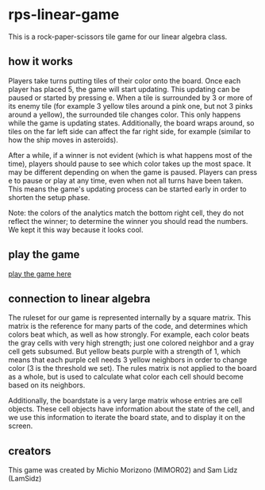 # rps-linear-game
This is a rock-paper-scissors tile game for our linear algebra class.

## how it works
Players take turns putting tiles of their color onto the board. Once each player has placed 5, the game will start updating. This updating can be paused or started by pressing e.
When a tile is surrounded by 3 or more of its enemy tile (for example 3 yellow tiles around a pink one, but not 3 pinks around a yellow), the surrounded tile changes color. This only happens while the game is updating states. Additionally, the board wraps around, so tiles on the far left side can affect the far right side, for example (similar to how the ship moves in asteroids).

After a while, if a winner is not evident (which is what happens most of the time), players should pause to see which color takes up the most space. It may be different depending on when the game is paused.
Players can press e to pause or play at any time, even when not all turns have been taken. This means the game's updating process can be started early in order to shorten the setup phase.

Note: the colors of the analytics match the bottom right cell, they do not reflect the winner; to determine the winner you should read the numbers. We kept it this way because it looks cool. 

## play the game
[play the game here](https://lamsidz.github.io/rps-linear-game/Linear_game_final_build)

## connection to linear algebra

The ruleset for our game is represented internally by a square matrix. This matrix is the reference for many parts of the code, and determines which colors beat which, as well as how strongly. For example, each color beats the gray cells with very high strength; just one colored neighbor and a gray cell gets subsumed. But yellow beats purple with a strength of 1, which means that each purple cell needs 3 yellow neighbors in order to change color (3 is the threshold we set). The rules matrix is not applied to the board as a whole, but is used to calculate what color each cell should become based on its neighbors. 

Additionally, the boardstate is a very large matrix whose entries are cell objects. These cell objects have information about the state of the cell, and we use this information to iterate the board state, and to display it on the screen. 

## creators
This game was created by Michio Morizono (MIMOR02) and Sam Lidz (LamSidz)
